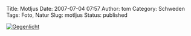 Title: Motljus
Date: 2007-07-04 07:57
Author: tom
Category: Schweden
Tags: Foto, Natur
Slug: motljus
Status: published

[![Gegenlicht](http://www.fiket.de/pic/yellowgreen_s.jpg "Gegenlicht")](http://www.fiket.de/pic/yellowgreen_l.jpg)


